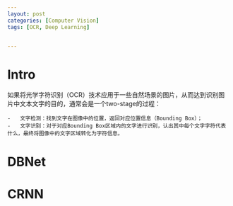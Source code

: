 ```yaml
---
layout: post
categories: [Computer Vision]
tags: [OCR, Deep Learning]


---
```




# Intro

如果将光学字符识别（OCR）技术应用于一些自然场景的图片，从而达到识别图片中文本文字的目的，通常会是一个two-stage的过程：

	-	文字检测：找到文字在图像中的位置，返回对应位置信息（Bounding Box）；
	-	文字识别：对于对应Bounding Box区域内的文字进行识别，认出其中每个文字字符代表什么，最终将图像中的文字区域转化为字符信息。



# DBNet





# CRNN



